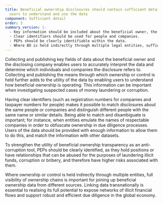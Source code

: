 ```yaml
---
title: Beneficial ownership disclosures should contain sufficient detail to allow
  users to understand and use the data
component: Sufficient detail
order: 3
summary_version: |-
  - Key information should be included about the beneficial owner, the disclosing company, and the means through which ownership or control is held.
  - Clear identifiers should be used for people and companies.
  - PEPs should be clearly identifiable within the data.
  - Where BO is held indirectly through multiple legal entities, sufficient information should be published to understand full ownership chains.
---
```


Collecting and publishing key fields of data about the beneficial owner and the disclosing company enables users to accurately interpret the data and determine which individuals and companies the disclosure refers to. Collecting and publishing the means through which ownership or control is held further adds to the utility of the data by enabling users to understand how beneficial ownership is operating. This information can be important when investigating suspected cases of money laundering or corruption.

Having clear identifiers (such as registration numbers for companies and taxpayer numbers for people) makes it possible to match disclosures about the same people or companies and distinguish different people with the same name or similar details. Being able to match and disambiguate is important; for instance, when entities emulate the names of respectable companies in order to obfuscate ownership in due diligence processes. Users of the data should be provided with enough information to allow them to do this, and match the information with other datasets.

To strengthen the utility of beneficial ownership transparency as an anti-corruption tool, PEPs should be clearly identified, as they hold positions or have relationships that can be abused for the purposes of laundering illicit funds, corruption or bribery, and therefore have higher risks associated with them.

Where ownership or control is held indirectly through multiple entities, full visibility of ownership chains is important for joining up beneficial ownership data from different sources. Linking data transnationally is essential to realising its full potential to expose networks of illicit financial flows and support robust and efficient due diligence in the global economy.
